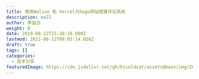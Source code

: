 ```yaml
---
title: 使用Waline 和 Vercel为hugo网站搭建评论系统
description: null
author: 李留白
weight: 0
date: 2019-08-22T15:20:28.000Z
lastmod: 2022-06-12T09:03:14.016Z
draft: true
tags: []
categories:
  - 技术分享
featuredImage: https://cdn.jsdelivr.net/gh/hicoldcat/assets@main/img/20220423120132.png
---
```

